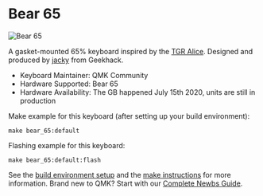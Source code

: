 # Bear 65

![Bear 65](https://i.imgur.com/W1sVP1T.jpg)

A gasket-mounted 65% keyboard inspired by the [TGR Alice](https://github.com/qmk/qmk_firmware/tree/master/keyboards/tgr/alice). Designed and produced by [jacky](https://geekhack.org/index.php?action=profile;u=63864) from Geekhack.

* Keyboard Maintainer: QMK Community
* Hardware Supported: Bear 65
* Hardware Availability: The GB happened July 15th 2020, units are still in production

Make example for this keyboard (after setting up your build environment):

    make bear_65:default

Flashing example for this keyboard:

    make bear_65:default:flash

See the [build environment setup](https://docs.qmk.fm/#/getting_started_build_tools) and the [make instructions](https://docs.qmk.fm/#/getting_started_make_guide) for more information. Brand new to QMK? Start with our [Complete Newbs Guide](https://docs.qmk.fm/#/newbs).
